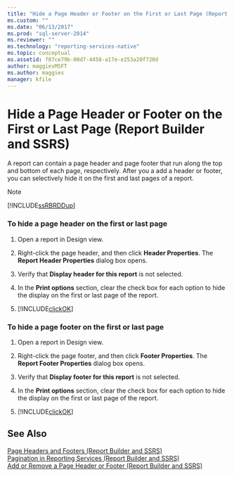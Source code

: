 ```yaml
---
title: "Hide a Page Header or Footer on the First or Last Page (Report Builder and SSRS) | Microsoft Docs"
ms.custom: ""
ms.date: "06/13/2017"
ms.prod: "sql-server-2014"
ms.reviewer: ""
ms.technology: "reporting-services-native"
ms.topic: conceptual
ms.assetid: f87ce79b-00d7-4458-a17e-e253a20f720d
author: maggiesMSFT
ms.author: maggies
manager: kfile
---
```

# Hide a Page Header or Footer on the First or Last Page (Report Builder and SSRS)
  A report can contain a page header and page footer that run along the top and bottom of each page, respectively. After you a add a header or footer, you can selectively hide it on the first and last pages of a report.  
  
> [!NOTE]  
>  [!INCLUDE[ssRBRDDup](../../includes/ssrbrddup-md.md)]  
  
### To hide a page header on the first or last page  
  
1.  Open a report in Design view.  
  
2.  Right-click the page header, and then click **Header Properties**. The **Report Header Properties** dialog box opens.  
  
3.  Verify that **Display header for this report** is not selected.  
  
4.  In the **Print options** section, clear the check box for each option to hide the display on the first or last page of the report.  
  
5.  [!INCLUDE[clickOK](../../includes/clickok-md.md)]  
  
### To hide a page footer on the first or last page  
  
1.  Open a report in Design view.  
  
2.  Right-click the page footer, and then click **Footer Properties**. The **Report Footer Properties** dialog box opens.  
  
3.  Verify that **Display footer for this report** is not selected.  
  
4.  In the **Print options** section, clear the check box for each option to hide the display on the first or last page of the report.  
  
5.  [!INCLUDE[clickOK](../../includes/clickok-md.md)]  
  
## See Also  
 [Page Headers and Footers &#40;Report Builder and SSRS&#41;](page-headers-and-footers-report-builder-and-ssrs.md)   
 [Pagination in Reporting Services &#40;Report Builder  and SSRS&#41;](pagination-in-reporting-services-report-builder-and-ssrs.md)   
 [Add or Remove a Page Header or Footer &#40;Report Builder and SSRS&#41;](add-or-remove-a-page-header-or-footer-report-builder-and-ssrs.md)  
  
  
